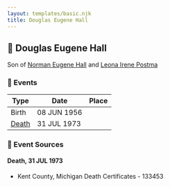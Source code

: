 ```yaml
---
layout: templates/basic.njk
title: Douglas Eugene Hall
---
```

## 🔵 Douglas Eugene Hall

Son of [Norman Eugene Hall](/people/1/13152600) and [Leona Irene Postma](/people/9/94687680)

### 📆 Events

Type | Date | Place
------ | ------ | ------
Birth | 08 JUN 1956 |
[Death](#event-d64a72a5-ee14-43b2-ab55-3ea1d7fcb137) | 31 JUL 1973 |

### 📰 Event Sources

#### <a id="event-d64a72a5-ee14-43b2-ab55-3ea1d7fcb137"></a> Death, 31 JUL 1973
* Kent County, Michigan Death Certificates  - 133453
